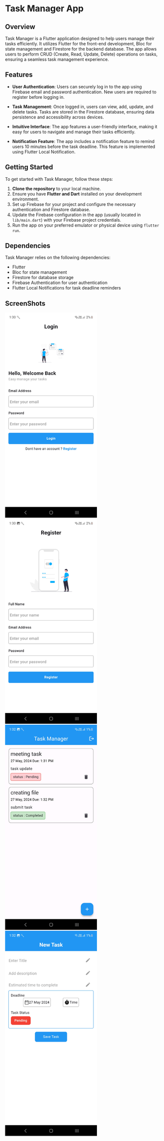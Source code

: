 # Task Manager App

## Overview

Task Manager is a Flutter application designed to help users manage their tasks efficiently. It utilizes Flutter for the front-end development, Bloc for state management and Firestore for the backend database. The app allows users to perform CRUD (Create, Read, Update, Delete) operations on tasks, ensuring a seamless task management experience.

## Features

- **User Authentication**: Users can securely log in to the app using Firebase email and password authentication. New users are required to register before logging in.

- **Task Management**: Once logged in, users can view, add, update, and delete tasks. Tasks are stored in the Firestore database, ensuring data persistence and accessibility across devices.

- **Intuitive Interface**: The app features a user-friendly interface, making it easy for users to navigate and manage their tasks efficiently.

- **Notification Feature**: The app includes a notification feature to remind users 10 minutes before the task deadline. This feature is implemented using Flutter Local Notification.

## Getting Started

To get started with Task Manager, follow these steps:

1. **Clone the repository** to your local machine.
2. Ensure you have **Flutter and Dart** installed on your development environment.
3. Set up Firebase for your project and configure the necessary authentication and Firestore database.
4. Update the Firebase configuration in the app (usually located in `lib/main.dart`) with your Firebase project credentials.
5. Run the app on your preferred emulator or physical device using `flutter run`.

## Dependencies

Task Manager relies on the following dependencies:

- Flutter
- Bloc for state management
- Firestore for database storage
- Firebase Authentication for user authentication
- Flutter Local Notifications for task deadline reminders


## ScreenShots
<img src="lib/presentation/screenshots/Login.jpg" alt="Alt text" width="300"/>
<img src="lib/presentation/screenshots/Resgister.jpg" alt="Alt text" width="300"/>
<img src="lib/presentation/screenshots/HomeScreen.jpg" alt="Alt text" width="300"/>
<img src="lib/presentation/screenshots/add_task.jpg" alt="Alt text" width="300"/>

